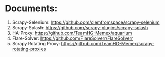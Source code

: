 # Documents:

1. Scrapy-Selenium: https://github.com/clemfromspace/scrapy-selenium
2. Scrapy-Splash: https://github.com/scrapy-plugins/scrapy-splash
3. HA-Proxy: https://github.com/TeamHG-Memex/aquarium
4. Flare-Solver: https://github.com/FlareSolverr/FlareSolverr
5. Scrapy Rotating Proxy: https://github.com/TeamHG-Memex/scrapy-rotating-proxies